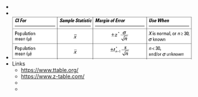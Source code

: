-
-
- ![Screenshot 2023-04-23 231937.png](../assets/Screenshot_2023-04-23_231937_1682288410374_0.png)
- Links
	- https://www.ttable.org/
	- https://www.z-table.com/
	-
	-